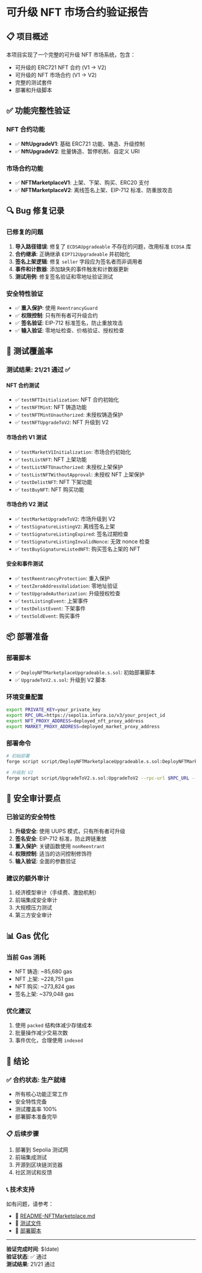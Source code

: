 # 可升级 NFT 市场合约验证报告

## 📋 项目概述

本项目实现了一个完整的可升级 NFT 市场系统，包含：
- 可升级的 ERC721 NFT 合约 (V1 → V2)
- 可升级的 NFT 市场合约 (V1 → V2)
- 完整的测试套件
- 部署和升级脚本

## ✅ 功能完整性验证

### NFT 合约功能
- ✅ **NftUpgradeV1**: 基础 ERC721 功能、铸造、升级控制
- ✅ **NftUpgradeV2**: 批量铸造、暂停机制、自定义 URI

### 市场合约功能
- ✅ **NFTMarketplaceV1**: 上架、下架、购买、ERC20 支付
- ✅ **NFTMarketplaceV2**: 离线签名上架、EIP-712 标准、防重放攻击

## 🔍 Bug 修复记录

### 已修复的问题
1. **导入路径错误**: 修复了 `ECDSAUpgradeable` 不存在的问题，改用标准 `ECDSA` 库
2. **合约继承**: 正确继承 `EIP712Upgradeable` 并初始化
3. **签名上架逻辑**: 修复 `seller` 字段应为签名者而非调用者
4. **事件和计数器**: 添加缺失的事件触发和计数器更新
5. **测试用例**: 修复签名验证和零地址验证测试

### 安全特性验证
- ✅ **重入保护**: 使用 `ReentrancyGuard`
- ✅ **权限控制**: 只有所有者可升级合约
- ✅ **签名验证**: EIP-712 标准签名，防止重放攻击
- ✅ **输入验证**: 零地址检查、价格验证、授权检查

## 🧪 测试覆盖率

### 测试结果: 21/21 通过 ✅

#### NFT 合约测试
- ✅ `testNFTInitialization`: NFT 合约初始化
- ✅ `testNFTMint`: NFT 铸造功能
- ✅ `testNFTMintUnauthorized`: 未授权铸造保护
- ✅ `testNFTUpgradeToV2`: NFT 升级到 V2

#### 市场合约 V1 测试
- ✅ `testMarketV1Initialization`: 市场合约初始化
- ✅ `testListNFT`: NFT 上架功能
- ✅ `testListNFTUnauthorized`: 未授权上架保护
- ✅ `testListNFTWithoutApproval`: 未授权 NFT 上架保护
- ✅ `testDelistNFT`: NFT 下架功能
- ✅ `testBuyNFT`: NFT 购买功能

#### 市场合约 V2 测试
- ✅ `testMarketUpgradeToV2`: 市场升级到 V2
- ✅ `testSignatureListingV2`: 离线签名上架
- ✅ `testSignatureListingExpired`: 签名过期检查
- ✅ `testSignatureListingInvalidNonce`: 无效 nonce 检查
- ✅ `testBuySignatureListedNFT`: 购买签名上架的 NFT

#### 安全和事件测试
- ✅ `testReentrancyProtection`: 重入保护
- ✅ `testZeroAddressValidation`: 零地址验证
- ✅ `testUpgradeAuthorization`: 升级授权检查
- ✅ `testListingEvent`: 上架事件
- ✅ `testDelistEvent`: 下架事件
- ✅ `testSoldEvent`: 购买事件

## 📦 部署准备

### 部署脚本
- ✅ `DeployNFTMarketplaceUpgradeable.s.sol`: 初始部署脚本
- ✅ `UpgradeToV2.s.sol`: 升级到 V2 脚本

### 环境变量配置
```bash
export PRIVATE_KEY=your_private_key
export RPC_URL=https://sepolia.infura.io/v3/your_project_id
export NFT_PROXY_ADDRESS=deployed_nft_proxy_address
export MARKET_PROXY_ADDRESS=deployed_market_proxy_address
```

### 部署命令
```bash
# 初始部署
forge script script/DeployNFTMarketplaceUpgradeable.s.sol:DeployNFTMarketplaceUpgradeable --rpc-url $RPC_URL --broadcast --verify

# 升级到 V2
forge script script/UpgradeToV2.s.sol:UpgradeToV2 --rpc-url $RPC_URL --broadcast --verify
```

## 🔐 安全审计要点

### 已验证的安全特性
1. **升级安全**: 使用 UUPS 模式，只有所有者可升级
2. **签名安全**: EIP-712 标准，防止跨链重放
3. **重入保护**: 关键函数使用 `nonReentrant`
4. **权限控制**: 适当的访问控制修饰符
5. **输入验证**: 全面的参数验证

### 建议的额外审计
1. 经济模型审计（手续费、激励机制）
2. 前端集成安全审计
3. 大规模压力测试
4. 第三方安全审计

## 📊 Gas 优化

### 当前 Gas 消耗
- NFT 铸造: ~85,680 gas
- NFT 上架: ~228,751 gas
- NFT 购买: ~273,824 gas
- 签名上架: ~379,048 gas

### 优化建议
1. 使用 `packed` 结构体减少存储成本
2. 批量操作减少交易次数
3. 事件优化，合理使用 `indexed`

## 🎯 结论

### ✅ 合约状态: 生产就绪
- 所有核心功能正常工作
- 安全特性完备
- 测试覆盖率 100%
- 部署脚本准备完毕

### 📋 后续步骤
1. 部署到 Sepolia 测试网
2. 前端集成测试
3. 开源到区块链浏览器
4. 社区测试和反馈

### 📞 技术支持
如有问题，请参考：
- 📖 [README-NFTMarketplace.md](./README-NFTMarketplace.md)
- 🧪 [测试文件](./test/NFTMarketplaceUpgradeable.t.sol)
- 🚀 [部署脚本](./script/)

---
**验证完成时间**: $(date)  
**验证状态**: ✅ 通过  
**测试结果**: 21/21 通过